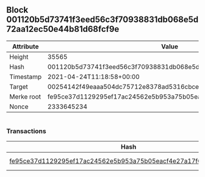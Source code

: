 ## Block 001120b5d73741f3eed56c3f70938831db068e5d72aa12ec50e44b81d68fcf9e

Attribute | Value
--- | ---
Height | 35565
Hash | 001120b5d73741f3eed56c3f70938831db068e5d72aa12ec50e44b81d68fcf9e
Timestamp | 2021-04-24T11:18:58+00:00
Target | 00254142f49eaaa504dc75712e8378ad5316cbcead634704b3734b6271167cc4
Merke root | fe95ce37d1129295ef17ac24562e5b953a75b05eacf4e27a17f668b8b69b00ab
Nonce | 2333645234

```

```

### Transactions

Hash | Amount
--- | ---
[fe95ce37d1129295ef17ac24562e5b953a75b05eacf4e27a17f668b8b69b00ab](fe95ce37d1129295ef17ac24562e5b953a75b05eacf4e27a17f668b8b69b00ab.md) | 10.00000000 SKEPTI 
